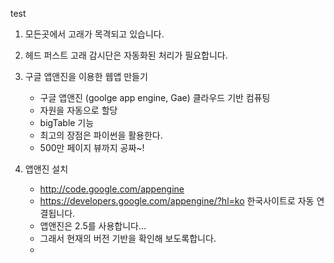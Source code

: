 test

1. 모든곳에서 고래가 목격되고 있습니다.  
2. 헤드 퍼스트 고래 감시단은 자동화된 처리가 필요합니다. 
3. 구글 앱앤진을 이용한 웹앱 만들기 
    - 구글 앱앤진 (goolge app engine, Gae) 클라우드 기반 컴퓨팅 
    - 자원을 자동으로 할당 
    - bigTable 기능
    - 최고의 장점은 파이썬을 활용한다. 
    - 500만 페이지 뷰까지 공짜~! 
    
4.  앱앤진 설치 
    - http://code.google.com/appengine
    - https://developers.google.com/appengine/?hl=ko 한국사이트로 자동 연결됩니다. 
    - 앱앤진은 2.5를 사용합니다... 
    - 그래서 현재의 버전 기반을 확인해 보도록합니다. 
    - 

